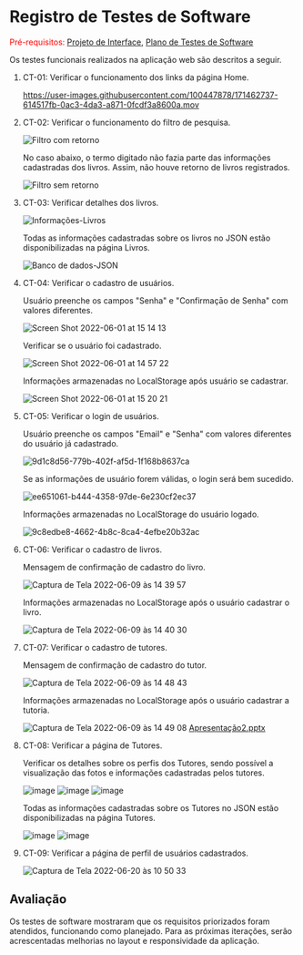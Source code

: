 # Registro de Testes de Software

<span style="color:red">Pré-requisitos: <a href="https://github.com/ICEI-PUC-Minas-PMV-ADS/pmv-ads-2022-1-e1-proj-web-t3-vida-de-estudante/blob/main/docs/04-Projeto%20de%20Interface.md"> Projeto de Interface</a></span>, <a href="https://github.com/ICEI-PUC-Minas-PMV-ADS/pmv-ads-2022-1-e1-proj-web-t3-vida-de-estudante/blob/main/docs/08-Plano%20de%20Testes%20de%20Software.md"> Plano de Testes de Software</a>

Os testes funcionais realizados na aplicação web são descritos a seguir.

<ol>
  <li> CT-01: Verificar o funcionamento dos links da página Home.
    
https://user-images.githubusercontent.com/100447878/171462737-614517fb-0ac3-4da3-a871-0fcdf3a8600a.mov

  </li>
  <li> CT-02: Verificar o funcionamento do filtro de pesquisa.
    
![Filtro com retorno](https://user-images.githubusercontent.com/100447878/171465039-94bfaaac-242c-4e5f-a573-039c42cf544f.png)
  <br>
  <p> No caso abaixo, o termo digitado não fazia parte das informações cadastradas dos livros. Assim, não houve retorno de livros registrados.</p>
    
![Filtro sem retorno](https://user-images.githubusercontent.com/100447878/171465662-3ff5786a-4e30-450f-85e1-776e46892516.png)

  </li>
  <li> CT-03: Verificar detalhes dos livros.
      
![Informações-Livros](https://user-images.githubusercontent.com/100447878/171466782-1cab428c-ae84-4000-af0f-f4a328d06055.png)

  <p> Todas as informações cadastradas sobre os livros no JSON estão disponibilizadas na página Livros.</p>
 
![Banco de dados-JSON](https://user-images.githubusercontent.com/100447878/171467041-59b0d788-575a-4898-86a5-fcf345bb0fc5.png)

  </li>
    
  <li> CT-04: Verificar o cadastro de usuários.
   
   <p>Usuário preenche os campos "Senha" e "Confirmaçāo de Senha" com valores diferentes.</p>
      
  ![Screen Shot 2022-06-01 at 15 14 13](https://user-images.githubusercontent.com/81182674/171474105-64632f30-5457-4366-852d-68145a28b2b3.png)
    
  </li>
  
  <p>Verificar se o usuário foi cadastrado.</p>
    
 ![Screen Shot 2022-06-01 at 14 57 22](https://user-images.githubusercontent.com/81182674/171472447-009af414-aaa4-45fb-abb8-e76a23430875.png)
    
  <p> Informações armazenadas no LocalStorage após usuário se cadastrar.</p>
    
  ![Screen Shot 2022-06-01 at 15 20 21](https://user-images.githubusercontent.com/81182674/171475137-83469b08-7778-4391-a725-ad4b3b3d2a77.png)
  
  </li>
  
  <li> CT-05: Verificar o login de usuários.
  
   <p>Usuário preenche os campos "Email" e "Senha" com valores diferentes do usuário já cadastrado.</p>
  
  ![9d1c8d56-779b-402f-af5d-1f168b8637ca](https://user-images.githubusercontent.com/98122346/172923521-ee129d66-3442-4500-be97-874dc64fc25c.jpg)

  <p>Se as informações de usuário forem válidas, o login será bem sucedido.</p>
  
  ![ee651061-b444-4358-97de-6e230cf2ec37](https://user-images.githubusercontent.com/98122346/172923744-b765583f-7ff0-43ba-ae51-f6dfe334356b.jpg)

  <p> Informações armazenadas no LocalStorage do usuário logado.</p>
  
  ![9c8edbe8-4662-4b8c-8ca4-4efbe20b32ac](https://user-images.githubusercontent.com/98122346/172924023-13286489-ba43-4b73-b48f-0e7dafbfb0d1.jpg)

  </li>
  
  <li> CT-06: Verificar o cadastro de livros.
  <p> Mensagem de confirmação de cadastro do livro.</p>
  
  ![Captura de Tela 2022-06-09 às 14 39 57](https://user-images.githubusercontent.com/100447878/172911065-74eecec8-ad3e-4741-89ad-f0c8e6707659.png)
  
  <p> Informações armazenadas no LocalStorage após o usuário cadastrar o livro.</p>
  
  ![Captura de Tela 2022-06-09 às 14 40 30](https://user-images.githubusercontent.com/100447878/172911094-cf3b979b-1141-45db-8ff0-1e4311b7556e.png)

  </li>
  
  <li> CT-07: Verificar o cadastro de tutores.
  <p> Mensagem de confirmação de cadastro do tutor.</p>
  
  ![Captura de Tela 2022-06-09 às 14 48 43](https://user-images.githubusercontent.com/100447878/172912425-b499f7ed-3e6e-4cff-80ea-ace11d33b95c.png)
  
  <p> Informações armazenadas no LocalStorage após o usuário cadastrar a tutoria.</p>
  
  ![Captura de Tela 2022-06-09 às 14 49 08](https://user-images.githubusercontent.com/100447878/172912536-197b5ce3-abad-4072-a447-12532cf6e4ff.png)
[Apresentação2.pptx](https://github.com/ICEI-PUC-Minas-PMV-ADS/pmv-ads-2022-1-e1-proj-web-t3-vida-de-estudante/files/8882653/Apresentacao2.pptx)

  <li> CT-08: Verificar a página de Tutores.
  <p> Verificar os detalhes sobre os perfis dos Tutores, sendo possível a visualização das fotos e informações cadastradas pelos tutores.</p>
    
  ![image](https://user-images.githubusercontent.com/101907319/173162583-3037c787-0176-4356-ae16-6445c9277945.png)
  ![image](https://user-images.githubusercontent.com/101907319/173162657-ec1a7a05-b5da-432a-97b4-70d62c9a373c.png)
  ![image](https://user-images.githubusercontent.com/101907319/173162676-407aad3a-238e-40b0-a697-27eaab3fe34e.png)
  
<p> Todas as informações cadastradas sobre os Tutores no JSON estão disponibilizadas na página Tutores.</p> 
    
  ![image](https://user-images.githubusercontent.com/101907319/173163057-35d64509-1e79-49bf-aebb-9539292b2d36.png)
  ![image](https://user-images.githubusercontent.com/101907319/173163099-cad9cba6-0a17-4463-8c2b-14a91d0e2a23.png)


  </li>
  
  <li> CT-09: Verificar a página de perfil de usuários cadastrados.
  
![Captura de Tela 2022-06-20 às 10 50 33](https://user-images.githubusercontent.com/100447878/174616506-d93f95de-3bd7-44f2-9323-d8bf0b3b4b2b.png)


  </li>
  
  </ol>
    

## Avaliação

Os testes de software mostraram que os requisitos priorizados foram atendidos, funcionando como planejado. Para as próximas iterações, serão acrescentadas melhorias no layout e responsividade da aplicação.
